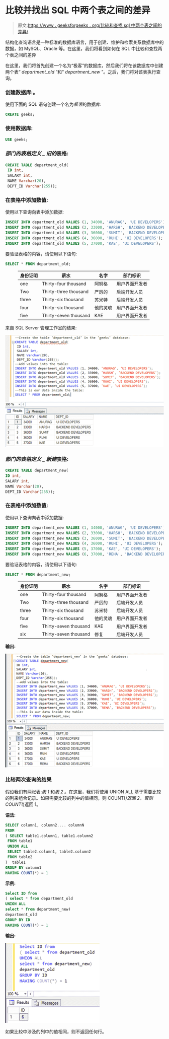# 比较并找出 SQL 中两个表之间的差异

> 原文:[https://www . geeksforgeeks . org/比较和查找 sql 中两个表之间的差异/](https://www.geeksforgeeks.org/compare-and-find-differences-between-two-tables-in-sql/)

结构化查询语言是一种标准的数据库语言，用于创建、维护和检索关系数据库中的数据，如 MySQL、Oracle 等。在这里，我们将看到如何在 SQL 中比较和查找两个表之间的差异

在这里，我们将首先创建一个名为“极客”的数据库，然后我们将在该数据库中创建两个表“ *department_old* ”和“ *department_new* ”。之后，我们将对该表执行查询。

### **创建数据库:。**

使用下面的 SQL 语句创建一个名为*极客*的数据库:

```sql
CREATE geeks;
```

### 使用数据库:

```sql
USE geeks;
```

### *部门的表格定义 _ 旧的*表格:

```sql
CREATE TABLE department_old(
 ID int,
 SALARY int,
 NAME Varchar(20),
 DEPT_ID Varchar(255));
```

### **在表格中添加数值:**

使用以下查询向表中添加数据:

```sql
INSERT INTO department_old VALUES (1, 34000, 'ANURAG', 'UI DEVELOPERS');
INSERT INTO department_old VALUES (2, 33000, 'HARSH', 'BACKEND DEVELOPERS');
INSERT INTO department_old VALUES (3, 36000, 'SUMIT', 'BACKEND DEVELOPERS');
INSERT INTO department_old VALUES (4, 36000, 'RUHI', 'UI DEVELOPERS');
INSERT INTO department_old VALUES (5, 37000, 'KAE', 'UI DEVELOPERS');
```

要验证表格的内容，请使用以下语句:

```sql
SELECT * FROM department_old;
```

<figure class="table">

| 身份证明 | 薪水 | 名字 | 部门标识 |
| --- | --- | --- | --- |
| one | Thirty-four thousand | 阿努格 | 用户界面开发者 |
| Two | Thirty-three thousand | 严厉的 | 后端开发人员 |
| three | Thirty-six thousand | 苏米特 | 后端开发人员 |
| four | Thirty-six thousand | 他的灵魂 | 用户界面开发者 |
| five | Thirty-seven thousand | KAE | 用户界面开发者 |

</figure>

来自 SQL Server 管理工作室的结果:

![](img/9e20bb8de39471cde93dc34177ed9339.png)

### *部门的表格定义 _ 新建*表格:

```sql
CREATE TABLE department_new(
ID int,
SALARY int,
NAME Varchar(20),
DEPT_ID Varchar(255));
```

### **在表格中添加数值:**

使用以下查询向表中添加数据:

```sql
INSERT INTO department_new VALUES (1, 34000, 'ANURAG', 'UI DEVELOPERS');
INSERT INTO department_new VALUES (2, 33000, 'HARSH', 'BACKEND DEVELOPERS');
INSERT INTO department_new VALUES (3, 36000, 'SUMIT', 'BACKEND DEVELOPERS');
INSERT INTO department_new VALUES (4, 36000, 'RUHI', 'UI DEVELOPERS');
INSERT INTO department_new VALUES (5, 37000, 'KAE', 'UI DEVELOPERS');
INSERT INTO department_new VALUES (6, 37000, 'REHA', 'BACKEND DEVELOPERS');
```

要验证表格的内容，请使用以下语句:

```sql
SELECT * FROM department_new;
```

<figure class="table">

| 身份证明 | 薪水 | 名字 | 部门标识 |
| --- | --- | --- | --- |
| one | Thirty-four thousand | 阿努格 | 用户界面开发者 |
| Two | Thirty-three thousand | 严厉的 | 后端开发人员 |
| three | Thirty-six thousand | 苏米特 | 后端开发人员 |
| four | Thirty-six thousand | 他的灵魂 | 用户界面开发者 |
| five | Thirty-seven thousand | KAE | 用户界面开发者 |
| six | Thirty-seven thousand | 修复 | 后端开发人员 |

</figure>

**输出:**

![](img/30f990ffdb97928ed00f3b28f3c1d5fc.png)

### **比较两次查询的结果**

假设我们有两张表:*表 1* 和*表 2* 。在这里，我们将使用 UNION ALL 基于需要比较的列来组合记录。如果需要比较的列中的值相同，则 COUNT(*)返回 2，否则 COUNT(*)返回 1。

**语法:**

```sql
SELECT column1, column2.... columnN
FROM
( SELECT table1.column1, table1.column2
 FROM table1
 UNION ALL
 SELECT table2.column1, table2.column2
 FROM table2
)  table1
GROUP BY column1
HAVING COUNT(*) = 1
```

**示例:**

```sql
Select ID from
( select * from department_old
UNION ALL
select * from department_new)
department_old
GROUP BY ID
HAVING COUNT(*) = 1
```

**输出:**

![](img/2668fa5ee02d3a8c780297597542eda1.png)

如果比较中涉及的列中的值相同，则不返回任何行。